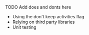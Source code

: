 TODO Add does and donts here

- Using the don't keep activities flag
- Relying on third party libraries
- Unit testing
